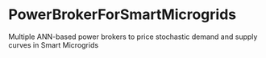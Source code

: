 # PowerBrokerForSmartMicrogrids
Multiple ANN-based power brokers to price stochastic demand and supply curves in Smart Microgrids

